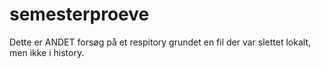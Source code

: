 # semesterproeve
Dette er ANDET forsøg på et respitory grundet en fil der var slettet lokalt, men ikke i history.